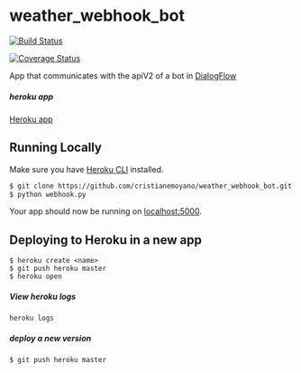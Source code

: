 # weather_webhook_bot
[![Build Status](https://travis-ci.org/cristianemoyano/weather_webhook_bot.svg?branch=master)](https://travis-ci.org/cristianemoyano/weather_webhook_bot)

[![Coverage Status](https://coveralls.io/repos/github/cristianemoyano/weather_webhook_bot/badge.svg)](https://coveralls.io/github/cristianemoyano/weather_webhook_bot)

App that communicates with the apiV2 of a bot in [DialogFlow](https://dialogflow.com/)


##### heroku app
[Heroku app](https://weather-webhook-bot-app.herokuapp.com/)


## Running Locally

Make sure you have [Heroku CLI](https://cli.heroku.com/) installed.

```sh
$ git clone https://github.com/cristianemoyano/weather_webhook_bot.git # or clone your own fork
$ python webhook.py
```

Your app should now be running on [localhost:5000](http://localhost:5000/).

## Deploying to Heroku in a new app

```
$ heroku create <name>
$ git push heroku master
$ heroku open
```

##### View heroku logs
`heroku logs`

##### deploy a new version
```sh
$ git push heroku master
```
